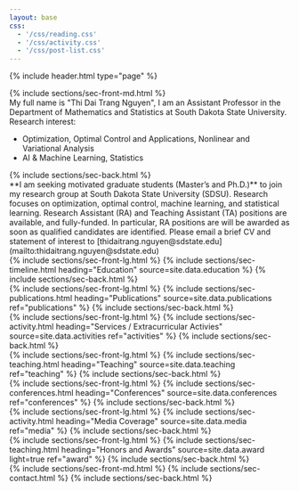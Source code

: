 ```yaml
---
layout: base
css:
  - '/css/reading.css'
  - '/css/activity.css'
  - '/css/post-list.css'
---
```


{% include header.html type="page" %}

<!-- intro -->
<section class="alt-color me-desc">
  {% include sections/sec-front-md.html %}
  <div class="me-description">
  My full name is "Thi Dai Trang Nguyen", I am an Assistant Professor in the Department of Mathematics and Statistics at South Dakota State University.
  </div>
  <div class="me-description">
    Research interest:
    <ul>
      <li>Optimization, Optimal Control and Applications, Nonlinear and Variational Analysis</li>
      <li> AI & Machine Learning, Statistics </li>
    </ul>
  </div>
  {% include sections/sec-back.html %}
</section>

<section class="announcement">
  <div class="container" markdown="1">
  **I am seeking motivated graduate students (Master’s and Ph.D.)** to join my research group at South Dakota State University (SDSU). Research focuses on optimization, optimal control, machine learning, and statistical learning.  Research Assistant (RA) and Teaching Assistant (TA) positions are available, and fully-funded. In particular, RA positions are will be awarded as soon as qualified candidates are identified. Please email a brief CV and statement of interest to [thidaitrang.nguyen@sdstate.edu](mailto:thidaitrang.nguyen@sdstate.edu)
  </div>
</section>

<!-- education -->
<section class="alt-color">
  {% include sections/sec-front-lg.html %}
  {% include sections/sec-timeline.html
    heading="Education"
    source=site.data.education
  %}
  {% include sections/sec-back.html %}
</section>

<!-- publications -->
<section class="alt-color">
  {% include sections/sec-front-lg.html %}
  {% include sections/sec-publications.html
    heading="Publications"
    source=site.data.publications
    ref="publications"
  %}
  {% include sections/sec-back.html %}
</section>

<!-- services / activities -->
<section class="alt-color">
  {% include sections/sec-front-lg.html %}
  {% include sections/sec-activity.html
    heading="Services / Extracurricular Activies"
    source=site.data.activities
    ref="activities"
  %}
  {% include sections/sec-back.html %}
</section>

<!-- teaching -->
<section class="alt-color">
  {% include sections/sec-front-lg.html %}
  {% include sections/sec-teaching.html
    heading="Teaching"
    source=site.data.teaching
    ref="teaching" %}
  {% include sections/sec-back.html %}
</section>

<!-- conferences -->
<section class="alt-color">
  {% include sections/sec-front-lg.html %}
  {% include sections/sec-conferences.html
    heading="Conferences"
    source=site.data.conferences
    ref="conferences"
  %}
  {% include sections/sec-back.html %}
</section>

<!-- Media Coverage -->
<section class="alt-color">
  {% include sections/sec-front-lg.html %}
  {% include sections/sec-activity.html
    heading="Media Coverage"
    source=site.data.media
    ref="media"
  %}
  {% include sections/sec-back.html %}
</section>

<!-- award -->
<section class="alt-color">
  {% include sections/sec-front-lg.html %}
  {% include sections/sec-teaching.html
    heading="Honors and Awards"
    source=site.data.award
    light=true
    ref="award" %}
  {% include sections/sec-back.html %}
</section>

<!-- contact -->
<section class="alt-color not-pb-0">
  {% include sections/sec-front-md.html %}
  {% include sections/sec-contact.html %}
  {% include sections/sec-back.html %}
</section>
